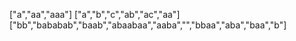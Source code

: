 ["a","aa","aaa"]
["a","b","c","ab","ac","aa"]
["bb","bababab","baab","abaabaa","aaba","","bbaa","aba","baa","b"]